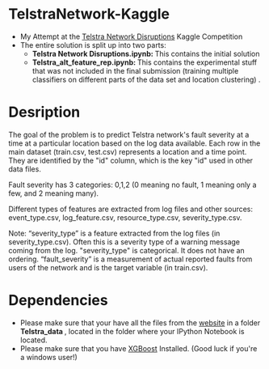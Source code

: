 # TelstraNetwork-Kaggle

* My Attempt at the [Telstra Network Disruptions](https://www.kaggle.com/c/telstra-recruiting-network) Kaggle Competition 
* The entire solution is split up into two parts:
  * <b>Telstra Network Disruptions.ipynb: </b> This contains the initial solution
  * <b>Telstra_alt_feature_rep.ipynb: </b> This contains the experimental stuff that was not included in the final submission (training multiple classifiers on different parts of the data set and location clustering)
. 
# Desription 
The goal of the problem is to predict Telstra network's fault severity at a time at a particular location based on the log data available. Each row in the main dataset (train.csv, test.csv) represents a location and a time point. They are identified by the "id" column, which is the key "id" used in other data files. 

Fault severity has 3 categories: 0,1,2 (0 meaning no fault, 1 meaning only a few, and 2 meaning many). 

Different types of features are extracted from log files and other sources: event_type.csv, log_feature.csv, resource_type.csv, severity_type.csv. 

Note: “severity_type” is a feature extracted from the log files (in severity_type.csv). Often this is a severity type of a warning message coming from the log. "severity_type" is categorical. It does not have an ordering. “fault_severity” is a measurement of actual reported faults from users of the network and is the target variable (in train.csv).

# Dependencies
* Please make sure that your have all the files from the [website](https://www.kaggle.com/c/telstra-recruiting-network/data) in a folder <b>Telstra_data </b>, located in the folder where your IPython Notebook is located.
* Please make sure that you have [XGBoost](http://xgboost.readthedocs.org/en/latest/#) Installed. (Good luck if you're a windows user!)
